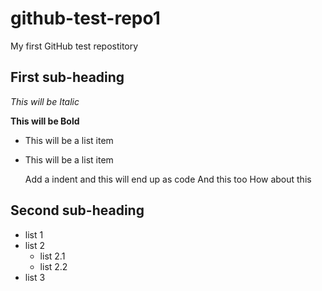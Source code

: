github-test-repo1
=================

My first GitHub test repostitory

First sub-heading
-----------------

*This will be Italic*

**This will be Bold**

- This will be a list item
- This will be a list item

   Add a indent and this will end up as code
   And this too
	How about this

Second sub-heading
------------------

- list 1
- list 2
   - list 2.1
   - list 2.2
- list 3

	
